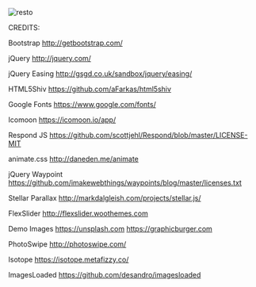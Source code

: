 ![resto](https://user-images.githubusercontent.com/14568229/84820361-25145200-b037-11ea-8055-5185e865ecfe.PNG)




CREDITS:

Bootstrap
http://getbootstrap.com/

jQuery
http://jquery.com/

jQuery Easing
http://gsgd.co.uk/sandbox/jquery/easing/

HTML5Shiv
https://github.com/aFarkas/html5shiv

Google Fonts
https://www.google.com/fonts/

Icomoon
https://icomoon.io/app/

Respond JS
https://github.com/scottjehl/Respond/blob/master/LICENSE-MIT

animate.css
http://daneden.me/animate

jQuery Waypoint
https://github.com/imakewebthings/waypoints/blog/master/licenses.txt

Stellar Parallax
http://markdalgleish.com/projects/stellar.js/

FlexSlider
http://flexslider.woothemes.com

Demo Images
https://unsplash.com
https://graphicburger.com

PhotoSwipe
http://photoswipe.com/

Isotope
https://isotope.metafizzy.co/

ImagesLoaded
https://github.com/desandro/imagesloaded
